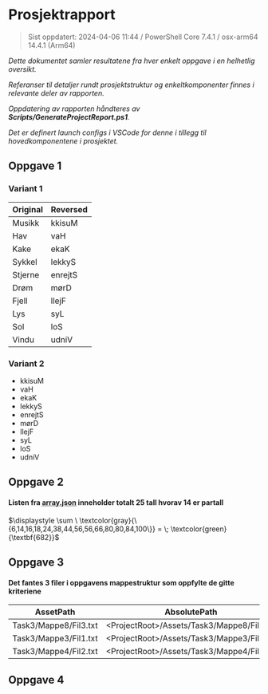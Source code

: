 # Prosjektrapport  

> Sist oppdatert: 2024-04-06 11:44 / PowerShell Core 7.4.1 / osx-arm64 14.4.1 (Arm64)    

*Dette dokumentet samler resultatene fra hver enkelt oppgave i en helhetlig oversikt.*  

*Referanser til detaljer rundt prosjektstruktur og enkeltkomponenter finnes i relevante deler av rapporten.*  

*Oppdatering av rapporten håndteres av __Scripts/GenerateProjectReport.ps1__.*  

*Det er definert launch configs i VSCode for denne i tillegg til hovedkomponentene i prosjektet.*  

## Oppgave 1  

### Variant 1  

Original | Reversed  
-- | -  
Musikk | kkisuM  
Hav | vaH  
Kake | ekaK  
Sykkel | lekkyS  
Stjerne | enrejtS  
Drøm | mørD  
Fjell | llejF  
Lys | syL  
Sol | loS  
Vindu | udniV  
    

### Variant 2  

* kkisuM  
* vaH  
* ekaK  
* lekkyS  
* enrejtS  
* mørD  
* llejF  
* syL  
* loS  
* udniV  
    

## Oppgave 2  

#### Listen fra <abbr title="Assets/Task2/array.json">array.json</abbr> inneholder totalt 25 tall hvorav 14 er partall  

$\displaystyle \sum \ \textcolor{gray}{\{6,14,16,18,24,38,44,56,56,66,80,80,84,100\}} = \;  \textcolor{green}{\textbf{682}}$  

## Oppgave 3  

#### Det fantes 3 filer i oppgavens mappestruktur som oppfylte de gitte kriteriene  

AssetPath | AbsolutePath  
-- | -  
Task3/Mappe8/Fil3.txt | \<ProjectRoot\>/Assets/Task3/Mappe8/Fil3.txt  
Task3/Mappe3/Fil1.txt | \<ProjectRoot\>/Assets/Task3/Mappe3/Fil1.txt  
Task3/Mappe4/Fil2.txt | \<ProjectRoot\>/Assets/Task3/Mappe4/Fil2.txt  
    

## Oppgave 4  

